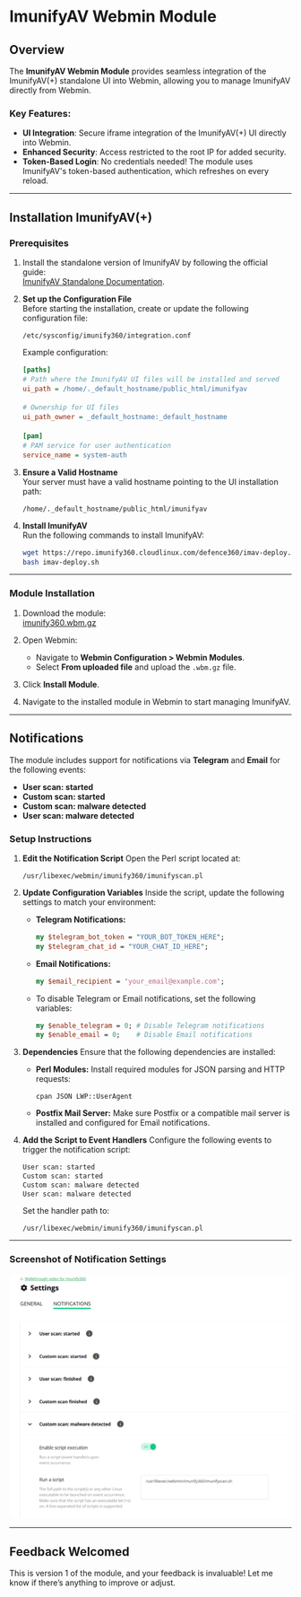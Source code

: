 # ImunifyAV Webmin Module

## Overview
The **ImunifyAV Webmin Module** provides seamless integration of the ImunifyAV(+) standalone UI into Webmin, allowing you to manage ImunifyAV directly from Webmin.

### Key Features:
- **UI Integration**: Secure iframe integration of the ImunifyAV(+) UI directly into Webmin.
- **Enhanced Security**: Access restricted to the root IP for added security.
- **Token-Based Login**: No credentials needed! The module uses ImunifyAV's token-based authentication, which refreshes on every reload.

---

## Installation ImunifyAV(+)

### Prerequisites
1. Install the standalone version of ImunifyAV by following the official guide:  
   [ImunifyAV Standalone Documentation](https://docs.imunify360.com/imunifyav/stand_alone_mode/).

2. **Set up the Configuration File**  
   Before starting the installation, create or update the following configuration file:  
   ```
   /etc/sysconfig/imunify360/integration.conf
   ```  
   Example configuration:  
   ```ini
   [paths]
   # Path where the ImunifyAV UI files will be installed and served
   ui_path = /home/._default_hostname/public_html/imunifyav

   # Ownership for UI files
   ui_path_owner = _default_hostname:_default_hostname

   [pam]
   # PAM service for user authentication
   service_name = system-auth
   ```

3. **Ensure a Valid Hostname**  
   Your server must have a valid hostname pointing to the UI installation path:  
   ```
   /home/._default_hostname/public_html/imunifyav
   ```

4. **Install ImunifyAV**  
   Run the following commands to install ImunifyAV:  
   ```bash
   wget https://repo.imunify360.cloudlinux.com/defence360/imav-deploy.sh -O imav-deploy.sh
   bash imav-deploy.sh
   ```

---

### Module Installation
1. Download the module:  
   [imunify360.wbm.gz](https://github.com/iq-hosting/imunifyav-webmin-module/releases/download/v1.0.0/imunify360.wbm.gz)

2. Open Webmin:
   - Navigate to **Webmin Configuration > Webmin Modules**.
   - Select **From uploaded file** and upload the `.wbm.gz` file.

3. Click **Install Module**.

4. Navigate to the installed module in Webmin to start managing ImunifyAV.

---

## Notifications

The module includes support for notifications via **Telegram** and **Email** for the following events:
- **User scan: started**
- **Custom scan: started**
- **Custom scan: malware detected**
- **User scan: malware detected**

### Setup Instructions

1. **Edit the Notification Script**
   Open the Perl script located at:
   ```
   /usr/libexec/webmin/imunify360/imunifyscan.pl
   ```

2. **Update Configuration Variables**
   Inside the script, update the following settings to match your environment:
   - **Telegram Notifications:**
     ```perl
     my $telegram_bot_token = "YOUR_BOT_TOKEN_HERE";
     my $telegram_chat_id = "YOUR_CHAT_ID_HERE";
     ```
   - **Email Notifications:**
     ```perl
     my $email_recipient = 'your_email@example.com';
     ```
   - To disable Telegram or Email notifications, set the following variables:
     ```perl
     my $enable_telegram = 0; # Disable Telegram notifications
     my $enable_email = 0;    # Disable Email notifications
     ```

3. **Dependencies**
   Ensure that the following dependencies are installed:
   - **Perl Modules:**
     Install required modules for JSON parsing and HTTP requests:
     ```
     cpan JSON LWP::UserAgent
     ```
   - **Postfix Mail Server:**
     Make sure Postfix or a compatible mail server is installed and configured for Email notifications.

4. **Add the Script to Event Handlers**
   Configure the following events to trigger the notification script:
   ```
   User scan: started
   Custom scan: started
   Custom scan: malware detected
   User scan: malware detected
   ```

   Set the handler path to:
   ```
   /usr/libexec/webmin/imunify360/imunifyscan.pl
   ```

---

### Screenshot of Notification Settings
![Notifications Screenshot](https://github.com/iq-hosting/imunifyav-webmin-module/blob/main/Notifications.jpg?raw=true)

---


## Feedback Welcomed
This is version 1 of the module, and your feedback is invaluable! Let me know if there’s anything to improve or adjust. 

